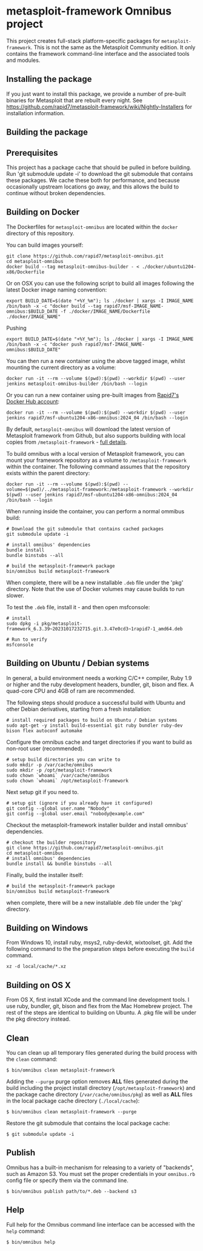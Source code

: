 metasploit-framework Omnibus project
==========================
This project creates full-stack platform-specific packages for
`metasploit-framework`. This is not the same as the Metasploit Community
edition. It only contains the framework command-line interface and the
associated tools and modules.

Installing the package
------------

If you just want to install this package, we provide a number of pre-built binaries for Metasploit that are rebuilt every night. See https://github.com/rapid7/metasploit-framework/wiki/Nightly-Installers for installation information.

Building the package
------------

## Prerequisites

This project has a package cache that should be pulled in before building. Run 'git submodule update -i' to download the git submodule that contains these packages. We cache these both for performance, and because occasionally upstream locations go away, and this allows the build to continue without broken dependencies.

## Building on Docker

The Dockerfiles for `metasploit-omnibus` are located within the `docker` directory of this repository.

You can build images yourself:

```shell
git clone https://github.com/rapid7/metasploit-omnibus.git
cd metasploit-omnibus
docker build --tag metasploit-omnibus-builder - < ./docker/ubuntu1204-x86/Dockerfile
```

Or on OSX you can use the following script to build all images following the latest Docker image naming convention:

```shell
export BUILD_DATE=$(date "+%Y_%m"); ls ./docker | xargs -I IMAGE_NAME /bin/bash -x -c "docker build --tag rapid7/msf-IMAGE_NAME-omnibus:$BUILD_DATE -f ./docker/IMAGE_NAME/Dockerfile ./docker/IMAGE_NAME"
```

Pushing

```shell
export BUILD_DATE=$(date "+%Y_%m"); ls ./docker | xargs -I IMAGE_NAME /bin/bash -x -c "docker push rapid7/msf-IMAGE_NAME-omnibus:$BUILD_DATE"
```

You can then run a new container using the above tagged image, whilst mounting the current directory as a volume:

```shell
docker run -it --rm --volume $(pwd):$(pwd) --workdir $(pwd) --user jenkins metasploit-omnibus-builder /bin/bash --login
```

Or you can run a new container using pre-built images from [Rapid7's Docker Hub account](https://hub.docker.com/u/rapid7):

```shell
docker run -it --rm --volume $(pwd):$(pwd) --workdir $(pwd) --user jenkins rapid7/msf-ubuntu1204-x86-omnibus:2024_04 /bin/bash --login
```

By default, `metasploit-omnibus` will download the latest version of Metasploit framework from Github, but also supports building with local copies from `/metasploit-framework` - [full details](https://github.com/rapid7/metasploit-omnibus/blob/9cd575bcdd19d8fedf4a94c4ca2d1d6c253628c2/config/software/metasploit-framework.rb#L2-L8).

To build omnibus with a local version of Metasploit framework, you can mount your framework repository as a volume to `/metasploit-framework` within the container. The following command assumes that the repository exists within the parent directory:

```shell
docker run -it --rm --volume $(pwd):$(pwd) --volume=$(pwd)/../metasploit-framework:/metasploit-framework --workdir $(pwd) --user jenkins rapid7/msf-ubuntu1204-x86-omnibus:2024_04 /bin/bash --login
```

When running inside the container, you can perform a normal ommibus build:

```
# Download the git submodule that contains cached packages
git submodule update -i

# install omnibus' dependencies
bundle install
bundle binstubs --all

# build the metasploit-framework package
bin/omnibus build metasploit-framework
```

When complete, there will be a new installable `.deb` file under the 'pkg' directory. Note that the use of Docker volumes may cause builds to run slower.

To test the `.deb` file, install it - and then open msfconsole:

```
# install
sudo dpkg -i pkg/metasploit-framework_6.3.39~20231017232715.git.3.47e0cd3~1rapid7-1_amd64.deb

# Run to verify
msfconsole
```

## Building on Ubuntu / Debian systems

In general, a build environment needs a working C/C++ compiler, Ruby 1.9 or higher and the ruby development headers, bundler, git, bison and flex. A quad-core CPU and 4GB of ram are recommended.

The following steps should produce a successful build with Ubuntu and other Debian derivatives, starting from a fresh installation:
```shell
# install required packages to build on Ubuntu / Debian systems
sudo apt-get -y install build-essential git ruby bundler ruby-dev bison flex autoconf automake
```

Configure the omnibus cache and target directories if you want to build as non-root user (recommended).
```shell
# setup build directories you can write to
sudo mkdir -p /var/cache/omnibus
sudo mkdir -p /opt/metasploit-framework
sudo chown `whoami` /var/cache/omnibus
sudo chown `whoami` /opt/metasploit-framework
```

Next setup git if you need to.
```shell
# setup git (ignore if you already have it configured)
git config --global user.name "Nobody"
git config --global user.email "nobody@example.com"
```

Checkout the metasploit-framework installer builder and install omnibus' dependencies.
```shell
# checkout the builder repository
git clone https://github.com/rapid7/metasploit-omnibus.git
cd metasploit-omnibus
# install omnibus' dependencies
bundle install && bundle binstubs --all
```

Finally, build the installer itself:
```shell
# build the metasploit-framework package
bin/omnibus build metasploit-framework
```
when complete, there will be a new installable .deb file under the 'pkg' directory.

## Building on Windows

From Windows 10, install ruby, msys2, ruby-devkit, wixtoolset, git. Add the following command to the the preparation steps before executing the `build` command.
```
xz -d local/cache/*.xz
```

## Building on OS X

From OS X, first install XCode and the command line development tools. I use ruby, bundler, git, bison and flex from the Mac Homebrew project. The rest of the steps are identical to building on Ubuntu. A .pkg file will be under the pkg directory instead.

## Clean

You can clean up all temporary files generated during the build process with
the `clean` command:

```shell
$ bin/omnibus clean metasploit-framework
```

Adding the `--purge` purge option removes __ALL__ files generated during the
build including the project install directory (`/opt/metasploit-framework`) and
the package cache directory (`/var/cache/omnibus/pkg`) as well as __ALL__ files
in the local package cache directory (`./local/cache`):

```shell
$ bin/omnibus clean metasploit-framework --purge
```

Restore the git submodule that contains the local package cache:
```shell
$ git submodule update -i
```

## Publish

Omnibus has a built-in mechanism for releasing to a variety of "backends", such
as Amazon S3. You must set the proper credentials in your `omnibus.rb` config
file or specify them via the command line.

```shell
$ bin/omnibus publish path/to/*.deb --backend s3
```

## Help

Full help for the Omnibus command line interface can be accessed with the
`help` command:

```shell
$ bin/omnibus help
```
